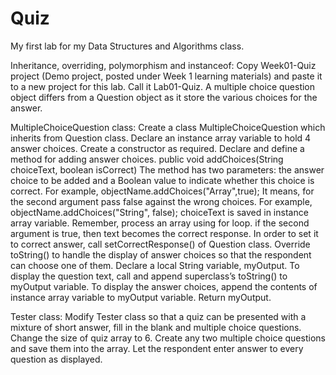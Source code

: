 # Quiz
My first lab for my Data Structures and Algorithms class.

Inheritance, overriding, polymorphism and instanceof:
  Copy Week01-Quiz project (Demo project, posted under Week 1 learning materials) and paste it to a new project for this lab. Call it Lab01-Quiz.
  A multiple choice question object differs from a Question object as it store the various choices for the answer.

MultipleChoiceQuestion class:
  Create a class MultipleChoiceQuestion which inherits from Question class.
  Declare an instance array variable to hold 4 answer choices.
  Create a constructor as required.
  Declare and define a method for adding answer choices.
    public void addChoices(String choiceText, boolean isCorrect)
    The method has two parameters: the answer choice to be added and a Boolean value to indicate whether this choice is correct. For example, objectName.addChoices("Array",true);
    It means, for the second argument pass false against the wrong choices. For example, objectName.addChoices("String", false);
    choiceText is saved in instance array variable. Remember, process an array using for loop.
    if the second argument is true, then text becomes the correct response. In order to set it to correct answer, call setCorrectResponse() of Question class.
  Override toString() to handle the display of answer choices so that the respondent can choose one of them.
    Declare a local String variable, myOutput.
    To display the question text, call and append superclass’s toString() to myOutput variable.
    To display the answer choices, append the contents of instance array variable to myOutput variable.
    Return myOutput.

Tester class:
  Modify Tester class so that a quiz can be presented with a mixture of short answer, fill in the blank and multiple choice questions.
  Change the size of quiz array to 6.
  Create any two multiple choice questions and save them into the array.
  Let the respondent enter answer to every question as displayed.
